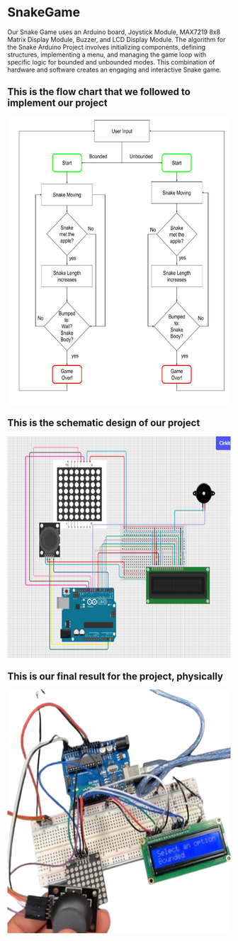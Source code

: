 # SnakeGame
Our Snake Game uses an Arduino board, Joystick Module, MAX7219 8x8 Matrix Display Module, Buzzer, and LCD Display Module.
The algorithm for the Snake Arduino Project involves initializing components, defining structures, implementing a menu, and managing the game loop with specific logic for bounded and unbounded modes. This combination of hardware and software creates an engaging and interactive Snake game.


## This is the flow chart that we followed to implement our project
<img src=https://github.com/SewarYousef/SnakeGame/blob/main/Flow_Chart.png align="center" height="650" width="550"/>

## This is the schematic design of our project 
<img src=https://github.com/SewarYousef/SnakeGame/blob/main/Project%20Diagram.png align="center" height="500" width="650"/>

## This is our final result for the project, physically
<img src=https://github.com/SewarYousef/SnakeGame/blob/main/Hardware.png align="center" height="550" width="650"/>

